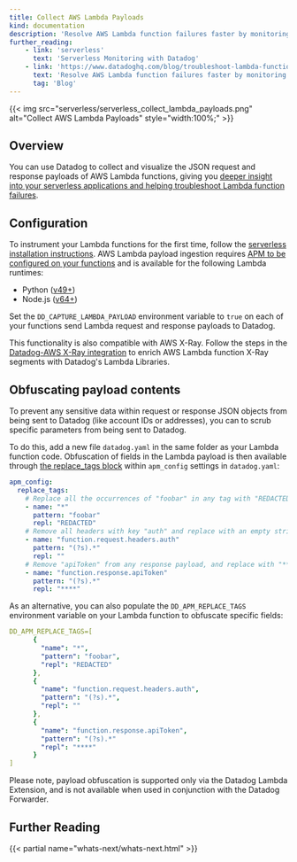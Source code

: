 ```yaml
---
title: Collect AWS Lambda Payloads
kind: documentation
description: 'Resolve AWS Lambda function failures faster by monitoring invocation payloads'
further_reading:
    - link: 'serverless'
      text: 'Serverless Monitoring with Datadog'
    - link: 'https://www.datadoghq.com/blog/troubleshoot-lambda-function-request-response-payloads/'
      text: 'Resolve AWS Lambda function failures faster by monitoring invocation payloads'
      tag: 'Blog'
---
```


{{< img src="serverless/serverless_collect_lambda_payloads.png" alt="Collect AWS Lambda Payloads"  style="width:100%;" >}}

## Overview

You can use Datadog to collect and visualize the JSON request and response payloads of AWS Lambda functions, giving you [deeper insight into your serverless applications and helping troubleshoot Lambda function failures][1].

## Configuration

To instrument your Lambda functions for the first time, follow the [serverless installation instructions][2]. AWS Lambda payload ingestion requires [APM to be configured on your functions][3] and is available for the following Lambda runtimes:
- Python ([v49+][4])
- Node.js ([v64+][5])

Set the `DD_CAPTURE_LAMBDA_PAYLOAD` environment variable to `true` on each of your functions send Lambda request and response payloads to Datadog.

This functionality is also compatible with AWS X-Ray. Follow the steps in the [Datadog-AWS X-Ray integration][6] to enrich AWS Lambda function X-Ray segments with Datadog's Lambda Libraries.

## Obfuscating payload contents

To prevent any sensitive data within request or response JSON objects from being sent to Datadog (like account IDs or addresses), you can to scrub specific parameters from being sent to Datadog.

To do this, add a new file `datadog.yaml` in the same folder as your Lambda function code. Obfuscation of fields in the Lambda payload is then available through [the replace_tags block][7] within `apm_config` settings in `datadog.yaml`:

```yaml
apm_config:
  replace_tags:
    # Replace all the occurrences of "foobar" in any tag with "REDACTED":
    - name: "*"
      pattern: "foobar"
      repl: "REDACTED"
    # Remove all headers with key "auth" and replace with an empty string
    - name: "function.request.headers.auth"
      pattern: "(?s).*"
      repl: ""
    # Remove "apiToken" from any response payload, and replace with "****"
    - name: "function.response.apiToken"
      pattern: "(?s).*"
      repl: "****"
```

As an alternative, you can also populate the `DD_APM_REPLACE_TAGS` environment variable on your Lambda function to obfuscate specific fields:

```yaml
DD_APM_REPLACE_TAGS=[
      {
        "name": "*",
        "pattern": "foobar",
        "repl": "REDACTED"
      },
      {
        "name": "function.request.headers.auth",
        "pattern": "(?s).*",
        "repl": ""
      },
      {
        "name": "function.response.apiToken",
        "pattern": "(?s).*"
        "repl": "****"
      }
]
```

Please note, payload obfuscation is supported only via the Datadog Lambda Extension, and is not available when used in conjunction with the Datadog Forwarder.

## Further Reading

{{< partial name="whats-next/whats-next.html" >}}

[1]: https://www.datadoghq.com/blog/troubleshoot-lambda-function-request-response-payloads
[2]: /serverless/installation
[3]: /serverless/distributed_tracing
[4]: https://github.com/DataDog/datadog-lambda-python/releases/tag/v49
[5]: https://github.com/DataDog/datadog-lambda-js/releases/tag/v4.64.0
[6]: https://docs.datadoghq.com/integrations/amazon_xray/?tab=nodejs#enriching-xray-segments-with-datadog-libraries
[7]: /tracing/setup_overview/configure_data_security/?tab=mongodb#replace-rules-for-tag-filtering
